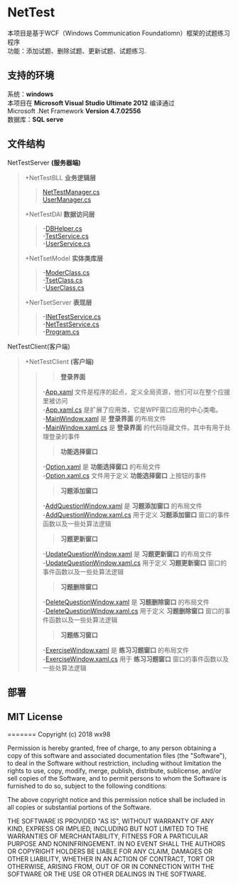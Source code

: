 # NetTest
本项目是基于WCF（Windows Communication Foundatiomn）框架的试题练习程序   
功能：添加试题、删除试题、更新试题、试题练习.
## 支持的环境
系统：__windows__   
本项目在  __Microsoft Visual Studio Ultimate 2012__  编译通过   
Microsoft .Net Framework __Version 4.7.02556__    
数据库：__SQL serve__


## 文件结构
NetTestServer __(服务器端)__   
>+NetTestBLL __业务逻辑层__   
>>[NetTestManager.cs](/NetTestServer/NetTestBLL/TestManager.cs)    
>>[UserManager.cs](/NetTestServer/NetTestBLL/UserManager.cs)   
>
>+NetTestDAl __数据访问层__   
>>-[DBHelper.cs](/NetTestServer/NetTestDAL/DBHelper.cs)   
>>-[TestService.cs](/NetTestServer/NetTestDAL/TestService.cs)      
>>-[UserService.cs](/NetTestServer/NetTestDAL/UserService.cs)   
>
>+NetTsetModel __实体类库层__   
>>-[ModerClass.cs](/NetTestServer/NetTestModel/ModelClass.cs)   
>>-[TsetClass.cs](/NetTestServer/NetTestModel/TestClass.cs)   
>>-[UserClass.cs](/NetTestServer/NetTestModel/UserClass.cs)   
>
>+NerTsetServer   __表现层__   
>>-[INetTestService.cs](/NetTestServer/NetTestServer/INetTestService.cs)   
>>-[NetTestService.cs](/NetTestServer/NetTestServer/NetTestService.cs)    
>>-[Program.cs](/NetTestServer/NetTestServer/Program.cs)   

NetTestClient(客户端)   
>+NetTestClient __(客户端)__    
>>>__登录界面__
>>
>>-[App.xaml](/NetTestClient/NetTestClient/App.xaml) 文件是程序的起点，定义全局资源，他们可以在整个应援里被访问   
>>-[App.xaml.cs](/NetTestClient/NetTestClient/App.xaml.cs) 是扩展了应用类，它是WPF窗口应用的中心类嘞。   
>>-[MainWindow.xaml](/NetTestClient/NetTestClient/MainWindow.xaml) 是 __登录界面__ 的布局文件   
>>-[MainWindow.xaml.cs](/NetTestClient/NetTestClient/MainWindow.xaml.cs) 是 __登录界面__ 的代码隐藏文件。其中有用于处理登录的事件    
>>>__功能选择窗口__
>>
>>-[Option.xaml](/NetTestClient/NetTestClient/Option.xaml) 是 __功能选择窗口__ 的布局文件    
>>-[Option.xaml.cs](/NetTestClient/NetTestClient/Option.xaml.cs) 文件用于定义 __功能选择窗口__ 上按钮的事件   
>>>__习题添加窗口__
>>
>>-[AddQuestionWindow.xaml](/NetTestClient/NetTestClient/AddQuestionWindow.xaml) 是 __习题添加窗口__ 的布局文件    
>>-[AddQuestionWindow.xaml.cs](/NetTestClient/NetTestClient/AddQuestionWindow.xaml.cs) 用于定义 __习题添加窗口__  窗口的事件函数以及一些处算法逻辑
>>>__习题更新窗口__
>>
>>-[UpdateQuestionWindow.xaml](/NetTestClient/NetTestClient/UpdateQuestionWindow.xaml) 是 __习题更新窗口__ 的布局文件     
>>-[UpdateQuestionWindow.xaml.cs](/NetTestClient/NetTestClient/UpdateQuestionWindow.xaml.cs)  用于定义 __习题更新窗口__  窗口的事件函数以及一些处算法逻辑   
>>>__习题删除窗口__
>>
>>-[DeleteQuestionWindow.xaml](/NetTestClient/NetTestClient/DeleteQuestionWindow.xaml) 是 __习题删除窗口__ 的布局文件   
>>-[DeleteQuestionWindow.xaml.cs](/NetTestClient/NetTestClient/DeleteQuestionWindow.xaml.cs) 用于定义 __习题删除窗口__  窗口的事件函数以及一些处算法逻辑     
>>>__习题练习窗口__
>>
>>-[ExerciseWindow.xaml](/NetTestClient/NetTestClient/ExerciseWindow.xaml) 是 __练习习题窗口__ 的布局文件     
>>-[ExerciseWindow.xaml.cs](/NetTestClient/NetTestClient/ExerciseWindow.xaml.cs) 用于 __练习习题窗口__ 窗口的事件函数以及一些处算法逻辑     

## 部署

## MIT License
=======
Copyright (c) 2018 wx98

Permission is hereby granted, free of charge, to any person obtaining a copy
of this software and associated documentation files (the "Software"), to deal
in the Software without restriction, including without limitation the rights
to use, copy, modify, merge, publish, distribute, sublicense, and/or sell
copies of the Software, and to permit persons to whom the Software is
furnished to do so, subject to the following conditions:

The above copyright notice and this permission notice shall be included in all
copies or substantial portions of the Software.

THE SOFTWARE IS PROVIDED "AS IS", WITHOUT WARRANTY OF ANY KIND, EXPRESS OR
IMPLIED, INCLUDING BUT NOT LIMITED TO THE WARRANTIES OF MERCHANTABILITY,
FITNESS FOR A PARTICULAR PURPOSE AND NONINFRINGEMENT. IN NO EVENT SHALL THE
AUTHORS OR COPYRIGHT HOLDERS BE LIABLE FOR ANY CLAIM, DAMAGES OR OTHER
LIABILITY, WHETHER IN AN ACTION OF CONTRACT, TORT OR OTHERWISE, ARISING FROM,
OUT OF OR IN CONNECTION WITH THE SOFTWARE OR THE USE OR OTHER DEALINGS IN THE
SOFTWARE.
